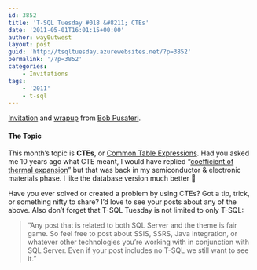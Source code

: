 ```yaml
---
id: 3852
title: 'T-SQL Tuesday #018 &#8211; CTEs'
date: '2011-05-01T16:01:15+00:00'
author: way0utwest
layout: post
guid: 'http://tsqltuesday.azurewebsites.net/?p=3852'
permalink: '/?p=3852'
categories:
    - Invitations
tags:
    - '2011'
    - t-sql
---
```


[Invitation](https://www.bobpusateri.com/archive/2011/04/invitation-to-t-sql-tuesday-18-ctes/) and [wrapup](https://www.bobpusateri.com/archive/2011/05/t-sql-tuesday-18-wrapup/) from [Bob Pusateri](https://www.bobpusateri.com/archive/).

#### The Topic

This month’s topic is **CTEs**, or [Common Table Expressions](http://msdn.microsoft.com/en-us/library/ms190766.aspx). Had you asked me 10 years ago what CTE meant, I would have replied “[coefficient of thermal expansion](http://en.wikipedia.org/wiki/Coefficient_of_thermal_expansion#Coefficient_of_thermal_expansion)” but that was back in my semiconductor &amp; electronic materials phase. I like the database version much better 🙂

Have you ever solved or created a problem by using CTEs? Got a tip, trick, or something nifty to share? I’d love to see your posts about any of the above. Also don’t forget that T-SQL Tuesday is not limited to only T-SQL:

> “Any post that is related to both SQL Server and the theme is fair game. So feel free to post about SSIS, SSRS, Java integration, or whatever other technologies you’re working with in conjunction with SQL Server. Even if your post includes no T-SQL we still want to see it.”